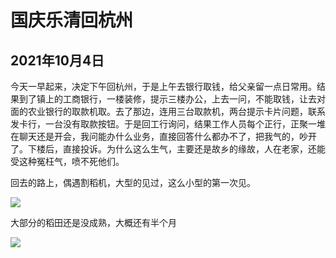 国庆乐清回杭州
=======================

2021年10月4日
-----------------------
今天一早起来，决定下午回杭州，于是上午去银行取钱，给父亲留一点日常用。结果到了镇上的工商银行，一楼装修，提示三楼办公，上去一问，不能取钱，让去对面的农业银行的取款机取。去了那边，连用三台取款机，两台提示卡片问题，联系发卡行，一台没有取款按钮。于是回工行询问，结果工作人员每个正行，正聚一堆在聊天还是开会，我问能办什么业务，直接回答什么都办不了，把我气的，吵开了。下楼后，直接投诉。为什么这么生气，主要还是故乡的缘故，人在老家，还能受这种冤枉气，喷不死他们。

回去的路上，偶遇割稻机，大型的见过，这么小型的第一次见。

![]({{site.url}}/assets/blog-images/202110/1004/1-1.jpg)

大部分的稻田还是没成熟，大概还有半个月

![]({{site.url}}/assets/blog-images/202110/1004/1-2.jpg)